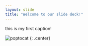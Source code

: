 ```yaml
---
layout: slide
title: "Welcome to our slide deck!"
---
```


this is my first caption!

![poptocat](https://octodex.github.com/images/poptocat.png)
{: .center}
